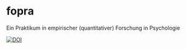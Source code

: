 # fopra
Ein Praktikum in empirischer (quantitativer) Forschung in Psychologie


[![DOI](https://zenodo.org/badge/454843520.svg)](https://zenodo.org/badge/latestdoi/454843520)

